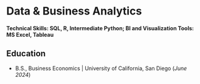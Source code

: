 # Data & Business Analytics

#### Technical Skills: SQL, R, Intermediate Python; BI and Visualization Tools: MS Excel, Tableau

## Education
- B.S., Business Economics | University of California, San Diego (_June 2024_)


